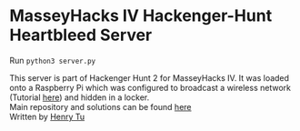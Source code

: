 # MasseyHacks IV Hackenger-Hunt Heartbleed Server

Run `python3 server.py`

This server is part of Hackenger Hunt 2 for MasseyHacks IV. It was loaded onto a Raspberry Pi which was configured to broadcast a wireless network (Tutorial [here](https://www.raspberrypi.org/documentation/configuration/wireless/access-point.md)) and hidden in a locker.
<br>
Main repository and solutions can be found [here](https://github.com/MasseyHacks/MasseyHacks-IV-Hackenger-Hunt)
<br>
Written by [Henry Tu](https://github.com/henrytwo)
